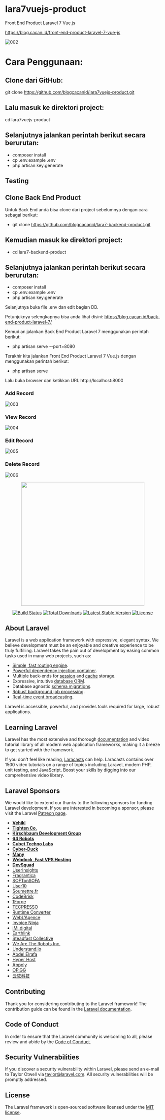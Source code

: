 # lara7vuejs-product
Front End Product Laravel 7 Vue.js

https://blog.cacan.id/front-end-product-laravel-7-vue-js

![002](https://user-images.githubusercontent.com/51890752/83956693-f7871600-a88a-11ea-8ce8-23a8329e7842.jpg)


# Cara Penggunaan:

## Clone dari GitHub:
git clone https://github.com/blogcacanid/lara7vuejs-product.git

## Lalu masuk ke direktori project:
cd lara7vuejs-product

## Selanjutnya jalankan perintah berikut secara berurutan:
- composer install
- cp .env.example .env
- php artisan key:generate

## Testing
## Clone Back End Product
Untuk Back End anda bisa clone dari project sebelumnya dengan cara sebagai berikut:
- git clone https://github.com/blogcacanid/lara7-backend-product.git

## Kemudian masuk ke direktori project:
- cd lara7-backend-product

## Selanjutnya jalankan perintah berikut secara berurutan:
- composer install
- cp .env.example .env
- php artisan key:generate

Selanjutnya buka file .env dan edit bagian DB.

Petunjuknya selengkapnya bisa anda lihat disini:
https://blog.cacan.id/back-end-product-laravel-7/


Kemudian jalankan Back End Product Laravel 7 menggunakan perintah berikut:
- php artisan serve --port=8080


Terakhir kita jalankan Front End Product Laravel 7 Vue.js dengan menggunakan perintah berikut:
- php artisan serve

Lalu buka browser dan ketikkan URL http://localhost:8000


### Add Record
![003](https://user-images.githubusercontent.com/51890752/83956718-2e5d2c00-a88b-11ea-871f-f2b863d18af6.jpg)

### View Record
![004](https://user-images.githubusercontent.com/51890752/83956723-3e750b80-a88b-11ea-8995-d0284bc45c88.jpg)

### Edit Record
![005](https://user-images.githubusercontent.com/51890752/83956728-492fa080-a88b-11ea-97de-168f5c254841.jpg)

### Delete Record
![006](https://user-images.githubusercontent.com/51890752/83956735-577dbc80-a88b-11ea-964a-8420fa0833d8.jpg)



<p align="center"><img src="https://res.cloudinary.com/dtfbvvkyp/image/upload/v1566331377/laravel-logolockup-cmyk-red.svg" width="400"></p>

<p align="center">
<a href="https://travis-ci.org/laravel/framework"><img src="https://travis-ci.org/laravel/framework.svg" alt="Build Status"></a>
<a href="https://packagist.org/packages/laravel/framework"><img src="https://poser.pugx.org/laravel/framework/d/total.svg" alt="Total Downloads"></a>
<a href="https://packagist.org/packages/laravel/framework"><img src="https://poser.pugx.org/laravel/framework/v/stable.svg" alt="Latest Stable Version"></a>
<a href="https://packagist.org/packages/laravel/framework"><img src="https://poser.pugx.org/laravel/framework/license.svg" alt="License"></a>
</p>

## About Laravel

Laravel is a web application framework with expressive, elegant syntax. We believe development must be an enjoyable and creative experience to be truly fulfilling. Laravel takes the pain out of development by easing common tasks used in many web projects, such as:

- [Simple, fast routing engine](https://laravel.com/docs/routing).
- [Powerful dependency injection container](https://laravel.com/docs/container).
- Multiple back-ends for [session](https://laravel.com/docs/session) and [cache](https://laravel.com/docs/cache) storage.
- Expressive, intuitive [database ORM](https://laravel.com/docs/eloquent).
- Database agnostic [schema migrations](https://laravel.com/docs/migrations).
- [Robust background job processing](https://laravel.com/docs/queues).
- [Real-time event broadcasting](https://laravel.com/docs/broadcasting).

Laravel is accessible, powerful, and provides tools required for large, robust applications.

## Learning Laravel

Laravel has the most extensive and thorough [documentation](https://laravel.com/docs) and video tutorial library of all modern web application frameworks, making it a breeze to get started with the framework.

If you don't feel like reading, [Laracasts](https://laracasts.com) can help. Laracasts contains over 1500 video tutorials on a range of topics including Laravel, modern PHP, unit testing, and JavaScript. Boost your skills by digging into our comprehensive video library.

## Laravel Sponsors

We would like to extend our thanks to the following sponsors for funding Laravel development. If you are interested in becoming a sponsor, please visit the Laravel [Patreon page](https://patreon.com/taylorotwell).

- **[Vehikl](https://vehikl.com/)**
- **[Tighten Co.](https://tighten.co)**
- **[Kirschbaum Development Group](https://kirschbaumdevelopment.com)**
- **[64 Robots](https://64robots.com)**
- **[Cubet Techno Labs](https://cubettech.com)**
- **[Cyber-Duck](https://cyber-duck.co.uk)**
- **[Many](https://www.many.co.uk)**
- **[Webdock, Fast VPS Hosting](https://www.webdock.io/en)**
- **[DevSquad](https://devsquad.com)**
- [UserInsights](https://userinsights.com)
- [Fragrantica](https://www.fragrantica.com)
- [SOFTonSOFA](https://softonsofa.com/)
- [User10](https://user10.com)
- [Soumettre.fr](https://soumettre.fr/)
- [CodeBrisk](https://codebrisk.com)
- [1Forge](https://1forge.com)
- [TECPRESSO](https://tecpresso.co.jp/)
- [Runtime Converter](http://runtimeconverter.com/)
- [WebL'Agence](https://weblagence.com/)
- [Invoice Ninja](https://www.invoiceninja.com)
- [iMi digital](https://www.imi-digital.de/)
- [Earthlink](https://www.earthlink.ro/)
- [Steadfast Collective](https://steadfastcollective.com/)
- [We Are The Robots Inc.](https://watr.mx/)
- [Understand.io](https://www.understand.io/)
- [Abdel Elrafa](https://abdelelrafa.com)
- [Hyper Host](https://hyper.host)
- [Appoly](https://www.appoly.co.uk)
- [OP.GG](https://op.gg)
- [云软科技](http://www.yunruan.ltd/)

## Contributing

Thank you for considering contributing to the Laravel framework! The contribution guide can be found in the [Laravel documentation](https://laravel.com/docs/contributions).

## Code of Conduct

In order to ensure that the Laravel community is welcoming to all, please review and abide by the [Code of Conduct](https://laravel.com/docs/contributions#code-of-conduct).

## Security Vulnerabilities

If you discover a security vulnerability within Laravel, please send an e-mail to Taylor Otwell via [taylor@laravel.com](mailto:taylor@laravel.com). All security vulnerabilities will be promptly addressed.

## License

The Laravel framework is open-sourced software licensed under the [MIT license](https://opensource.org/licenses/MIT).
